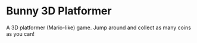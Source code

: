 # Bunny 3D Platformer

A 3D platformer (Mario-like) game. Jump around and collect as many coins as you can!